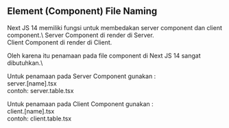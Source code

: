## Element (Component) File Naming 

Next JS 14 memiliki fungsi untuk membedakan server component dan client component.\ 
Server Component di render di Server.\
Client Component di render di Client.

Oleh karena itu penamaan pada file component di Next JS 14 sangat dibutuhkan.\

Untuk penamaan pada Server Component gunakan :\
server.[name].tsx\
contoh: server.table.tsx

Untuk penamaan pada Client Component gunakan :\
client.[name].tsx\
contoh: client.table.tsx